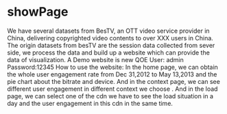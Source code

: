 showPage
========

We have several datasets from BesTV, an OTT video service provider in China, delivering copyrighted video contents to over XXX users in China. The origin datasets from besTV are the session data collected from sever side, we process the data and build up a website which can provide the data of visualization.
A Demo website is new QOE
User: admin
Password:12345
How to use the website: In the home page, we can obtain the whole user engagement rate from Dec 31,2012 to May 13,2013 and the pie chart about the bitrate and device. And in the context page, we can see different user engagement in different context we choose . And in the load page, we can select one of the cdn we have to see the load situation in a day and the user engagement in this cdn in the same time.
